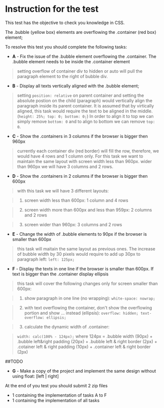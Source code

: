 # Instruction for the test

This test has the objective to check you knowledge in CSS.

The .bubble (yellow box) elements are overflowing the .container (red box) element;

To resolve this test you should complete the following tasks:

 - **A** - Fix the issue of the .bubble element overflowing the .container. The .bubble element needs to be inside the .container element

> setting overflow of container div to hidden or auto will pull the paragraph element to the right of bubble div.

 - **B** - Display all texts vertically aligned with the .bubble element;

> setting `position: relative` on parent container and setting the absolute postion on the child (paragraph) would vertically align the paragraph inside its parent container. It is assumed that by virtically aligned, this task would require the text to be aligned in the middle. (`height: 25%; top: 0; bottom: 0;`) In order to align it to top we can simply remove `bottom: 0` and to align to bottom we can remove `top: 0`.

 - **C** - Show the .containers in 3 columns if the browser is bigger then 960px

> currently each container div (red border) will fill the row, therefore, we would have 4 rows and 1 column only. For this task we want to maintain the same layout with screen width less than 960px. wider than 960px we will have 3 columns and 2 rows.

 - **D** - Show the .containers in 2 columns if the browser is bigger then 600px

> with this task we will have 3 different layouts:

> 1. screen width less than 600px: 1 column and 4 rows

> 2. screen width more than 600px and less than 959px: 2 columns and 2 rows

> 3. screen wider than 960px: 3 columns and 2 rows

 - **E** - Change the width of .bubble elements to 90px if the browser is smaller than 600px

> this task will maitain the same layout as previous ones. The increase of bubble width by 30 pixels would require to add up 30px to paragraph left: `left: 125px;`

 - **F** - Display the texts in one line if the browser is smaller than 600px. If text is bigger than the .container display ellipsis

> this task will cover the following changes only for screen smaller than 600px:

> 1. show paragraph in one line (no wrapping): `white-space: nowrap;`

> 2. with text overflowing the container, don't show the overflowing portion and show ... instead (ellipsis): `overflow: hidden; text-overflow: ellipsis;`

> 3. calculate the dynamic width of .container:

> `width: calc(100% - 124px);` where 124px = .bubble width (90px) + .bubble left&right padding (20px) + .bubble left & right border (2px) + .cotainer left & right padding (10px) + .container left & right border (2px)

##TODO
 - **G** - Make a copy of the project and implement the same design without using float: [left | right]


At the end of you test you should submit 2 zip files
 - 1 containing the implementation of tasks A to F
 - 1 containing the implementation of all tasks

